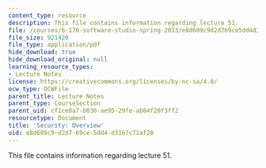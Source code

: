 ```yaml
---
content_type: resource
description: This file contains information regarding lecture 51.
file: /courses/6-170-software-studio-spring-2013/e8d609c9d2d769ce5dd4d3167c71af28_MIT6_170S13_51-sec-ovrw.pdf
file_size: 921420
file_type: application/pdf
hide_download: true
hide_download_original: null
learning_resource_types:
- Lecture Notes
license: https://creativecommons.org/licenses/by-nc-sa/4.0/
ocw_type: OCWFile
parent_title: Lecture Notes
parent_type: CourseSection
parent_uid: cf1ce8a7-b030-ae95-29fe-ab84f20f3ff2
resourcetype: Document
title: 'Security: Overview'
uid: e8d609c9-d2d7-69ce-5dd4-d3167c71af28
---
```

This file contains information regarding lecture 51.